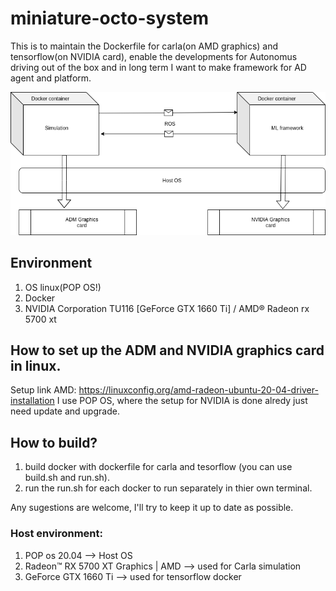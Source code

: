 # miniature-octo-system
This is to maintain the Dockerfile for carla(on AMD graphics) and tensorflow(on NVIDIA card), enable the developments for Autonomus driving out of the box and in long term I want to make framework for AD agent and platform.

![Alt text](docs/overview.png?raw=true "Overview")

## Environment
1. OS linux(POP OS!)
1. Docker
1. NVIDIA Corporation TU116 [GeForce GTX 1660 Ti] / AMD® Radeon rx 5700 xt

## How to set up the ADM and NVIDIA graphics card in linux.
Setup link AMD: https://linuxconfig.org/amd-radeon-ubuntu-20-04-driver-installation
I use POP OS, where the setup for NVIDIA is done alredy just need update and upgrade.

## How to build?

1. build docker with dockerfile for carla and tesorflow (you can use build.sh and run.sh).
1. run the run.sh for each docker to run separately in thier own terminal.


Any sugestions are welcome, I'll try to keep it up to date as possible.


### Host environment:
1. POP os 20.04 --> Host OS
1. Radeon™ RX 5700 XT Graphics | AMD --> used for Carla simulation
1. 	GeForce GTX 1660 Ti --> used for tensorflow docker
